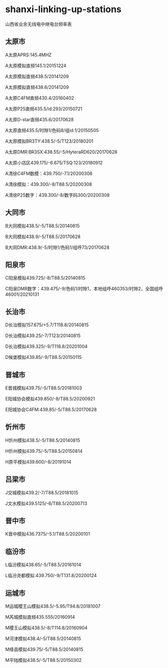 # shanxi-linking-up-stations
山西省业余无线电中继电台频率表

## 太原市

A太原APRS:145.4MHZ

A太原模拟直频145.1/20151224

A太原模拟直频438.5/20141209

A太原模拟直频438.6/20141209

A太原C4FM直频430.4/20160402

A太原P25直频435.5/id:293/20150721

A太原D-star直频435.6/20170628

A太原直频435.5/时隙1/色码8/组id:1/20150505

A太原模拟BR3TY:438.5/-5/T123/20180201

A太原DMR:BR3SX:438.55/-5/HyteraRD620/20170628

A太原小店区439.175/-6.675/TSQ:123/20180912

A清徐C4FM数模：439.750/-7.1/20200308

A清徐模拟：439.300/-8/T88.5/20200308

A清徐P25数字：439.300/-8/数字码300/20200308

## 大同市

B大同模拟438.5/-5/T88.5/20140815

B大同模拟438.9/-5/T88.5/20170628

B大同DMR:438.9/-5/时隙1/色码1/组呼73/20170628

## 阳泉市

C阳泉模拟439.725/-8/T88.5/20140815

C阳泉DMR数字：439.475/-9/色码1/时隙1，本地组呼460353/时隙2，全国组呼46001/20210131

## 长治市

D长治模拟157.675/+5.7/T118.8/20140815

D长治模拟439.25/-7/T123/20140815

D长治模拟439.325/-9/T118.8/20201004

D候堡模拟439.85/-9/T88.5/20150115

## 晋城市

E晋城模拟439.75/-5/T88.5/20181003

E阳城协会模拟439.850/-8/T88.5/20200921

E阳城协会C4FM:439.85/-5/T88.5/20170628

## 忻州市

H忻州模拟438.5/-5/T88.5/20140815

H忻州模拟439.75/-5/T88.5/20150814

H原平模拟439.600/-8/20191014

## 吕梁市

J交城模拟439.2/-7/T88.5/20181015

J文水模拟439.5125/-6/T88.5/20200713

## 晋中市

K晋中模拟436.7375/-5.1/T88.5/20200101

## 临汾市

L临汾模拟438.65/-5/T88.5/20161014

L临汾尧都模拟:439.750/-9/T131.8/20200124

## 运城市

M运城稷王山模拟438.5/-5.95/T94.8/20181007

M芮城模拟直频435.555/20160914

M稷王山模拟438.5/-8/T114.8/20160904

M河津模拟438.4/-5/T88.5/20140815

M绛县模拟439.75/-5/T88.5/20140815

M平陆模拟438.5/-5/T88.5/20150302

